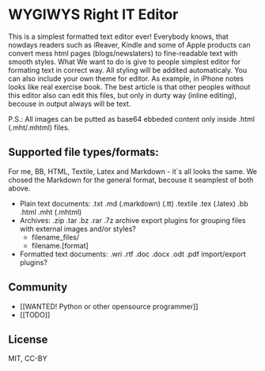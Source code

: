 WYGIWYS Right IT Editor
=====================
This is a simplest formatted text editor ever! Everybody knows, that nowdays readers such as iReaver, Kindle and some of Apple products can convert mess html pages (blogs/newslaters) to fine-readable text with smooth styles. What We want to do is give to people simplest editor for formating text in correct way. All styling will be addited automaticaly. You can also include your own theme for editor. As example, in iPhone notes looks like real exercise book.
The best article is that other peoples without this editor also can edit this files, but only in durty way (inline editing), becouse in output always will be text. 

P.S.: All images can be putted as base64 ebbeded content only inside .html (.mht/.mhtml) files.

Supported file types/formats:
------------------------------------------
For me, BB, HTML, Textile, Latex and Markdown - it`s all looks the same. We chosed the Markdown for the general format, becouse it seamplest of both above.

* Plain text documents: .txt .md (.markdown) (.tt) .textile .tex (.latex) .bb .html .mht (.mhtml)
* Archives: .zip .tar .bz .rar .7z archive export plugins for grouping files with external images and/or styles?
  * filename_files/
  * filename.[format]
* Formatted text documents: .wri .rtf .doc .docx .odt .pdf import/export plugins?

Community
----------------
* [[WANTED! Python or other opensource programmer]]
* [[TODO]]

License
-----------
MIT, CC-BY